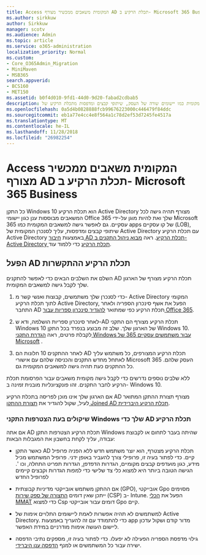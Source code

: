 ```yaml
---
title: Access המקומית משאבים ממכשיר מצורף AD תכלת הרקיע ב- Microsoft 365 Business
ms.author: sirkkuw
author: Sirkkuw
manager: scotv
ms.audience: Admin
ms.topic: article
ms.service: o365-administration
localization_priority: Normal
ms.custom:
- Core_O365Admin_Migration
- MiniMaven
- MSB365
search.appverid:
- BCS160
- MET150
ms.assetid: b0f4d010-9fd1-44d0-9d20-fabad2cdbab5
description: למד כיצד לקבל גישה למשאבים המקומית כמו יישומים שורה של העסק, שיתופי קבצים ומדפסות מתכלת הרקיע של Active Directory המצורפים להתקן Windows 10.
ms.openlocfilehash: 0a5d4b0828888fcb99676223000c446479f84ddc
ms.sourcegitcommit: eb1a77e4cc4e8f564a1c78d2ef53d7245fe4517a
ms.translationtype: MT
ms.contentlocale: he-IL
ms.lasthandoff: 11/28/2018
ms.locfileid: "26982254"
---
```

# <a name="access-on-premises-resources-from-an-azure-ad-joined-device-in-microsoft-365-business"></a>Access המקומית משאבים ממכשיר מצורף AD תכלת הרקיע ב- Microsoft 365 Business

כל התקן Windows 10 הוא תכלת הרקיע Active Directory מצורף תהיה גישה לכל המשאבים מבוססות ענן כגון יישומי Office 365 שלך ואת להיות מוגן על-ידי Microsoft 365 עסקיים. גם לאפשר גישה למשאבים המקומית כמו apps של קו עסקיים (LOB), שיתופי קבצים ומדפסות, עליך לסנכרן המקומית של Active Directory עם תכלת הרקיע Active Directory באמצעות [חיבור AD תכלת הרקיע](https://docs.microsoft.com/en-us/azure/active-directory/connect/active-directory-aadconnect). ראה [מבוא ניהול התקנים ב- Active Directory תכלת הרקיע](https://docs.microsoft.com/en-us/azure/active-directory/device-management-introduction) כדי ללמוד עוד. 
  
## <a name="run-azure-ad-connect"></a>הפעל AD תכלת הרקיע ההתקשרות

השלם את השלבים הבאים כדי לאפשר להתקנים AD תכלת הרקיע מצורף של הארגון שלך לקבל גישה למשאבים המקומית.
  
1. כדי לסנכרן שלך משתמשים, קבוצות ואנשי קשר מ- Active Directory המקומי לתוך תכלת הרקיע Active Directory, הפעל את אשף סינכרון הספריה ולאחר התחבר AD תכלת הרקיע כפי שמתואר [להגדיר סינכרון ספריות עבור Office 365](https://support.office.com/article/1b3b5318-6977-42ed-b5c7-96fa74b08846).
    
2. לאחר סינכרון ספריות הושלמה, ודא ש-AD תכלת הרקיע מצורף הם התקני Windows 10 של הארגון שלך. שלב זה מבוצע בנפרד בכל התקן Windows 10. לקבלת פרטים, ראה [הגדרת התקני Windows עבור משתמשים עסקיים 365 של Microsoft](set-up-windows-devices.md) . 
    
3. לאחר ההתקנים 10 חלונות הם AD תכלת הרקיע המצורפים, כל משתמש עליך לאתחל מחדש התקנים והכניסה שלהם עם אישורי Microsoft 365 העסק שלהם. כל ההתקנים כעת תהיה גישה למשאבים המקומית גם.
    
ללא שלבים נוספים נדרשים כדי לקבל גישה מקומית משאבים עבור הפרסומת תכלת הרקיע לחבר התקנים. זהו פונקציונליות מובנית זמינה ב- Windows 10. 
  
אם הארגון שלך אינו מוכן לפריסה בתכלת הרקיע AD מצורף תצורת ההתקן המתואר לעיל, שקול להגדיר את [תצורת ההתקן Joined AD תכלת הרקיע היברידית](manage-windows-devices.md).
  
### <a name="considerations-when-joining-your-windows-devices-to-azure-ad"></a>שיקולים בעת הצטרפות התקני Windows שלך כדי AD תכלת הרקיע

אם אתה AD תכלת הרקיע הצטרפות התקן Windows שהיתה בעבר לתחום או לקבוצת עבודה, עליך לקחת בחשבון את המגבלות הבאות:
  
- כאשר התקן AD תכלת הרקיע מצטרף, הוא יוצר משתמש חדש ללא הפניה פרופיל קיים. כדי לפתור בעיה זו, פרופילי צורך להעביר באופן ידני. פרופיל המשתמש מכיל מידע, כגון מועדפים קבצים מקומיים, הגדרות הדפדפן, הגדרות תפריט התחלה, וכו '. הגישה הטובה ביותר היא למצוא כלי צד שלישי כדי למפות הגדרות וקבצים קיימים לפרופיל החדש
    
- אם ההתקן משתמש אובייקטי מדיניות קבוצתית (GPO), אובייקטי Gpo מסוימים ייתכן שאין דומים [התצורה של ספק שירות](https://docs.microsoft.com/windows/configuration/provisioning-packages/how-it-pros-can-use-configuration-service-providers) (CSP) ב- Intune. הפעל את [הכלי MMAT](https://www.microsoft.com/download/details.aspx?id=45520) כדי למצוא Csp דומים עבור אובייקטי Gpo קיים. 
    
- למשתמשים לא תהיה אפשרות לאמת ליישומים התלויים אימות של Active Directory. כדי להתמודד עם זה להעריך באמצעות app מדור קודם ושקול עדכון ליישום העושה אימות מודרניים במידת האפשר.
    
- גילוי מדפסת הספריה הפעילה לא יפעלו. כדי לפתור בעיה זו, מספקים נתיבי הדפסה ישירה עבור כל המשתמשים או למנף [הדפסה ענן היברידי](https://docs.microsoft.com/windows-server/administration/hybrid-cloud-print/hybrid-cloud-print-deploy).
    

